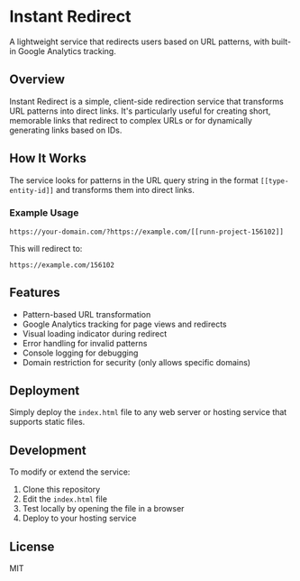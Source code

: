 # Instant Redirect

A lightweight service that redirects users based on URL patterns, with built-in Google Analytics tracking.

## Overview

Instant Redirect is a simple, client-side redirection service that transforms URL patterns into direct links. It's particularly useful for creating short, memorable links that redirect to complex URLs or for dynamically generating links based on IDs.

## How It Works

The service looks for patterns in the URL query string in the format `[[type-entity-id]]` and transforms them into direct links.

### Example Usage

```
https://your-domain.com/?https://example.com/[[runn-project-156102]]
```

This will redirect to:
```
https://example.com/156102
```

## Features

- Pattern-based URL transformation
- Google Analytics tracking for page views and redirects
- Visual loading indicator during redirect
- Error handling for invalid patterns
- Console logging for debugging
- Domain restriction for security (only allows specific domains)

## Deployment

Simply deploy the `index.html` file to any web server or hosting service that supports static files.

## Development

To modify or extend the service:

1. Clone this repository
2. Edit the `index.html` file
3. Test locally by opening the file in a browser
4. Deploy to your hosting service

## License

MIT
